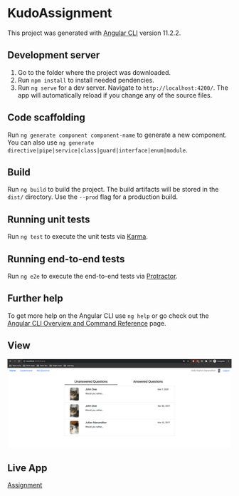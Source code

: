 # KudoAssignment

This project was generated with [Angular CLI](https://github.com/angular/angular-cli) version 11.2.2.

## Development server

1. Go to the folder where the project was downloaded.
2. Run `npm install` to install needed pendencies.
3. Run `ng serve` for a dev server. Navigate to `http://localhost:4200/`. The app will automatically reload if you change any of the source files.

## Code scaffolding

Run `ng generate component component-name` to generate a new component. You can also use `ng generate directive|pipe|service|class|guard|interface|enum|module`.

## Build

Run `ng build` to build the project. The build artifacts will be stored in the `dist/` directory. Use the `--prod` flag for a production build.

## Running unit tests

Run `ng test` to execute the unit tests via [Karma](https://karma-runner.github.io).

## Running end-to-end tests

Run `ng e2e` to execute the end-to-end tests via [Protractor](http://www.protractortest.org/).

## Further help

To get more help on the Angular CLI use `ng help` or go check out the [Angular CLI Overview and Command Reference](https://angular.io/cli) page.

## View

![Home View](./home.png)

## Live App

[Assignment](https://kudo-project-f2bee.web.app)
